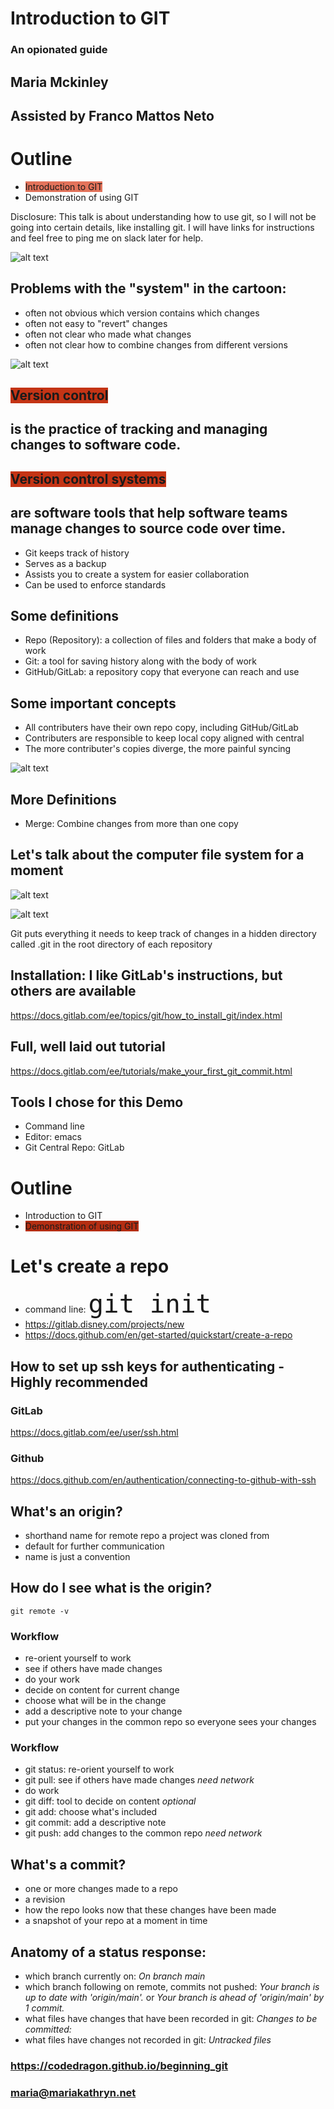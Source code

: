 # Introduction to GIT
### An opionated guide

## Maria Mckinley
## Assisted by Franco Mattos Neto




# Outline
* <span style="background-color: #E3735B">Introduction to GIT</span>
* Demonstration of using GIT

Disclosure: This talk is about understanding how to use git, so I will not be going into
certain details, like installing git. I will have links for instructions and feel free
to ping me on slack later for help.




![alt text](assets/final_doc.gif "'Piled Higher and Deeper' by Jorge Cham www.phdcomics.com")




## Problems with the "system" in the cartoon:
* often not obvious which version contains which changes
* often not easy to "revert" changes
* often not clear who made what changes
* often not clear how to combine changes from different versions




![alt text](assets/share_manuscript.png "One document, many authors")




## <span style="background-color: #C43415">Version control</span>
## is the practice of tracking and managing changes to software code.
## <span style="background-color: #C43415">Version control systems</span>
## are software tools that help software teams manage changes to source code over time.




* Git keeps track of history
* Serves as a backup
* Assists you to create a system for easier collaboration
* Can be used to enforce standards




## Some definitions
* Repo (Repository): a collection of files and folders that make a body of work
* Git:  a tool for saving history along with the body of work
* GitHub/GitLab:  a repository copy that everyone can reach and use




## Some important concepts
* All contributers have their own repo copy, including GitHub/GitLab
* Contributers are responsible to keep local copy aligned with central
* The more contributer's copies diverge, the more painful syncing




![alt text](assets/github_gitlab.png "Git repo, many authors")




## More Definitions
* Merge: Combine changes from more than one copy




## Let's talk about the computer file system for a moment
![alt text](assets/color_coded_files.jpg "organized folders ©Elena Elisseeva | Dreamstime.com")




![alt text](assets/messy-file-folder.jpeg "Messy File Folders")






Git puts everything it needs to keep track of changes in a hidden directory called
.git in the root directory of each repository




## Installation: I like GitLab's instructions, but others are available
https://docs.gitlab.com/ee/topics/git/how_to_install_git/index.html
## Full, well laid out tutorial
https://docs.gitlab.com/ee/tutorials/make_your_first_git_commit.html




## Tools I chose for this Demo
* Command line
* Editor: emacs
* Git Central Repo: GitLab




# Outline
* Introduction to GIT
* <span style="background-color: #B42E12">Demonstration of using GIT</span>




# Let's create a repo
* command line: <font size= "10">`git init` </font> 
* https://gitlab.disney.com/projects/new
* https://docs.github.com/en/get-started/quickstart/create-a-repo




## How to set up ssh keys for authenticating - Highly recommended
### GitLab
https://docs.gitlab.com/ee/user/ssh.html
### Github
https://docs.github.com/en/authentication/connecting-to-github-with-ssh




## What's an origin?
* shorthand name for remote repo a project was cloned from
* default for further communication
* name is just a convention




## How do I see what is the origin?
`git remote -v`




### Workflow
* re-orient yourself to work
* see if others have made changes
* do your work
* decide on content for current change
* choose what will be in the change
* add a descriptive note to your change
* put your changes in the common repo so everyone sees your changes




### Workflow
* git status: re-orient yourself to work
* git pull: see if others have made changes *need network*
* do work
* git diff: tool to decide on content *optional* 
* git add: choose what's included
* git commit: add a descriptive note
* git push: add changes to the common repo *need network*




## What's a commit?
* one or more changes made to a repo
* a revision
* how the repo looks now that these changes have been made
* a snapshot of your repo at a moment in time




## Anatomy of a status response:
* which branch currently on: *On branch main*
* which branch following on remote, commits not pushed: *Your branch is up to date with 'origin/main'.*
  or *Your branch is ahead of 'origin/main' by 1 commit.*
* what files have changes that have been recorded in git: *Changes to be committed:*
* what files have changes not recorded in git: *Untracked files*




### https://codedragon.github.io/beginning_git
### maria@mariakathryn.net
